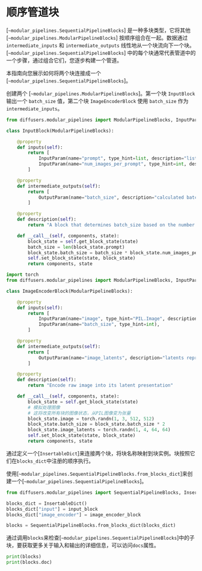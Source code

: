 <!--版权 2025 The HuggingFace Team。保留所有权利。

根据Apache许可证2.0版（"许可证"）授权；除非符合许可证，否则不得使用此文件。您可以在

http://www.apache.org/licenses/LICENSE-2.0

获取许可证的副本。

除非适用法律要求或书面同意，根据许可证分发的软件是基于"按原样"基础分发的，没有任何形式的明示或暗示的保证或条件。有关许可证下特定语言的管理权限和限制，请参阅许可证。
-->

# 顺序管道块

[`~modular_pipelines.SequentialPipelineBlocks`] 是一种多块类型，它将其他 [`~modular_pipelines.ModularPipelineBlocks`] 按顺序组合在一起。数据通过 `intermediate_inputs` 和 `intermediate_outputs` 线性地从一个块流向下一个块。[`~modular_pipelines.SequentialPipelineBlocks`] 中的每个块通常代表管道中的一个步骤，通过组合它们，您逐步构建一个管道。

本指南向您展示如何将两个块连接成一个 [`~modular_pipelines.SequentialPipelineBlocks`]。

创建两个 [`~modular_pipelines.ModularPipelineBlocks`]。第一个块 `InputBlock` 输出一个 `batch_size` 值，第二个块 `ImageEncoderBlock` 使用 `batch_size` 作为 `intermediate_inputs`。

<hfoptions id="sequential">
<hfoption id="InputBlock">

```py
from diffusers.modular_pipelines import ModularPipelineBlocks, InputParam, OutputParam

class InputBlock(ModularPipelineBlocks):

    @property
    def inputs(self):
        return [
            InputParam(name="prompt", type_hint=list, description="list of text prompts"),
            InputParam(name="num_images_per_prompt", type_hint=int, description="number of images per prompt"),
        ]

    @property
    def intermediate_outputs(self):
        return [
            OutputParam(name="batch_size", description="calculated batch size"),
        ]

    @property
    def description(self):
        return "A block that determines batch_size based on the number of prompts and num_images_per_prompt argument."

    def __call__(self, components, state):
        block_state = self.get_block_state(state)
        batch_size = len(block_state.prompt)
        block_state.batch_size = batch_size * block_state.num_images_per_prompt
        self.set_block_state(state, block_state)
        return components, state
```

</hfoption>
<hfoption id="ImageEncoderBlock">

```py
import torch
from diffusers.modular_pipelines import ModularPipelineBlocks, InputParam, OutputParam

class ImageEncoderBlock(ModularPipelineBlocks):

    @property
    def inputs(self):
        return [
            InputParam(name="image", type_hint="PIL.Image", description="raw input image to process"),
            InputParam(name="batch_size", type_hint=int),
        ]

    @property
    def intermediate_outputs(self):
        return [
            OutputParam(name="image_latents", description="latents representing the image"
        ]

    @property
    def description(self):
        return "Encode raw image into its latent presentation"

    def __call__(self, components, state):
        block_state = self.get_block_state(state)
        # 模拟处理图像
        # 这将改变所有块的图像状态，从PIL图像变为张量
        block_state.image = torch.randn(1, 3, 512, 512)
        block_state.batch_size = block_state.batch_size * 2
        block_state.image_latents = torch.randn(1, 4, 64, 64)
        self.set_block_state(state, block_state)
        return components, state
```

</hfoption>
</hfoptions>

通过定义一个[`InsertableDict`]来连接两个块，将块名称映射到块实例。块按照它们在`blocks_dict`中注册的顺序执行。

使用[`~modular_pipelines.SequentialPipelineBlocks.from_blocks_dict`]来创建一个[`~modular_pipelines.SequentialPipelineBlocks`]。

```py
from diffusers.modular_pipelines import SequentialPipelineBlocks, InsertableDict

blocks_dict = InsertableDict()
blocks_dict["input"] = input_block
blocks_dict["image_encoder"] = image_encoder_block

blocks = SequentialPipelineBlocks.from_blocks_dict(blocks_dict)
```

通过调用`blocks`来检查[`~modular_pipelines.SequentialPipelineBlocks`]中的子块，要获取更多关于输入和输出的详细信息，可以访问`docs`属性。

```py
print(blocks)
print(blocks.doc)
```
